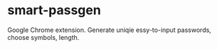 # smart-passgen
Google Chrome extension. Generate uniqie essy-to-input passwords, choose symbols, length.
